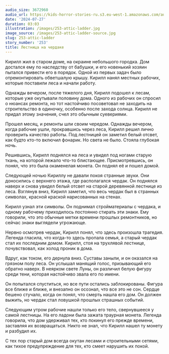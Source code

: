```yaml
---
audio_size: 3672960
audio_url: https://kids-horror-stories-ru.s3.eu-west-1.amazonaws.com/audio/253-attic-ladder.mp3
date: '2024-07-27'
duration: 03:03
illustration: /images/253-attic-ladder.jpg
image_source: /images/253-attic-ladder-source.jpg
slug: 253-attic-ladder
story_number: '253'
title: Лестница на чердаке
---
```


Кирилл жил в старом доме, на окраине небольшого городка. Дом достался ему по наследству от бабушки, и его новенький хозяин пытался привести его в порядок. Одной из первых задач было отремонтировать обветшалую крышу. Кирилл нанял местных рабочих, которые поставили леса и начали работу.

Однажды вечером, после тяжелого дня, Кирилл подошел к лесам, которые уже окутывали половину дома. Одного из рабочих он спросил о нюансах ремонта, но тот настойчиво посоветовал не заходить на строительство в одиночку, особенно после захода солнца. Кирилл не придал этому значения, счел это обычным суевериями.

Прошел месяц, и ремонты шли своим чередом. Однажды вечером, когда рабочие ушли, прокравшись через леса, Кирилл решил лично проверить качество работы. Под лестницей он заметил белый отсвет, как будто кто-то включил фонарик. Но света не было. Стояла глубокая ночь.

Решившись, Кирилл поднялся на леса и увидел под ногами старую ткань, на которой лежало что-то блистающее. Присмотревшись, он понял, что это была окаменелая монета. Он поднял её и пошел домой.

Следующей ночью Кириллу не давали покоя странные звуки. Они доносились с верхнего этажа, где располагался чердак. Он поднялся наверх и снова увидел белый отсвет на старой деревянной лестнице из леса. Взглянув вниз, Кирилл заметил, что весь чердак был в странных символах, красной краской нарисованных на стенах.

Кирилл узнал эти символы. Он поднимал стройматериалы с чердака, и одному рабочему приходилось постоянно стирать эти знаки. Ему говорили, что это обычные метки времени прошлых ремонтников, но сейчас знаки выглядели угрожающе.

Нервно осмотрев чердак, Кирилл понял, что здесь произошла трагедия. Легенда гласила, что когда-то здесь пропала семья, а старый чердак стал их последним домом. Кирилл, стоя на трухлявой лестнице, почувствовал, как холод проник в дома.

Вдруг, как током, его дернула вниз. Суставы заныли, и он оказался на грязном полу леса. Он услышал манящий голос, призывающий его обратно наверх. В неярком свете Луны, он различил белую фигуру среди тени, которая настойчиво звала его по имени.

Он попытался спуститься, но все пути остались заблокированы. Фигура все ближе и ближе, и внезапно он осознал, что все это не сон. Сердце бешено стучало, когда он понял, что смерть нашла его дом. Он должен выжить, но чердак стал ловушкой прошлых страшных событий.

Следующим утром рабочие нашли только его тело, свернувшееся у самой лестницы. На его ладони была зажата траурная монета. Легенда говорила, что дом удерживал тех, кто покинул его прежде времени, заставляя их возвращаться. Никто не знал, что Кирилл нашел ту монету и разбудил их.

С тех пор старый дом всегда окутан лесами и строительными сетями, как тихое предупреждение для тех, кто смеет нарушить их покой.